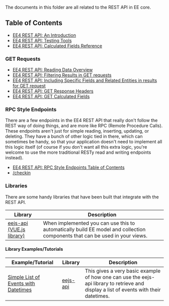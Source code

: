 The documents in this folder are all related to the REST API in EE core.

## Table of Contents

- [EE4 REST API: An Introduction](ee4-rest-api-introduction.md)
- [EE4 REST API: Testing Tools](ee4-rest-api-testing-tools.md)
- [EE4 REST API: Calculated Fields Reference](ee4-rest-api-calculated-fields-reference.md)

### GET Requests

- [EE4 REST API: Reading Data Overview](ee4-rest-api-reading-data.md)
- [EE4 REST API: Filtering Results in GET requests](ee4-rest-api-GET-filtering-results.md)
- [EE4 REST API: Including Specific Fields and Related Entities in results for GET request](ee4-rest-api-GET-including-specific-fields-and-related-entities-in-results.md)
- [EE4 REST API: GET Response Headers](ee4-rest-api-GET-response-headers.md)
- [EE4 REST API: GET Calculated Fields](ee4-rest-api-GET-calculated-fields.md)

### RPC Style Endpoints

There are a few endpoints in the EE4 REST API that really don't follow the REST way of doing things, and are more like RPC (Remote Procedure Calls). These endpoints aren't just for simple reading, inserting, updating, or deleting. They have a bunch of other logic tied in there, which can sometimes be handy, so that your application doesn't need to implement all this logic itself (of course if you don't want all this extra logic, you're welcome to use the more traditional RESTy read and writing endpoints instead).

- [EE4 REST API: RPC Style Endpoints Table of Contents](ee4-rest-api-rpc-style-endpoints.md)
- [/checkin](ee4-rest-api-rpc-checkin.md)

### Libraries

There are some handy libraries that have been built that integrate with the REST API.

| Library | Description |
|---------|-------------|
[eejs-api (VUE.js library)](rest-api-vue-library.md) | When implemented you can use this to automatically build EE model and collection components that can be used in your views.

#### Library Examples/Tutorials
| Example/Tutorial | Library | Description |
|----------------- | ------- | ----------- |
[Simple List of Events with Datetimes](rest-api-vue-library-basic-implementation-example.md) | [eejs-api](rest-api-vue-library.md) | This gives a very basic example of how one can use the eejs-api library to retrieve and display a list of events with their datetimes. 
